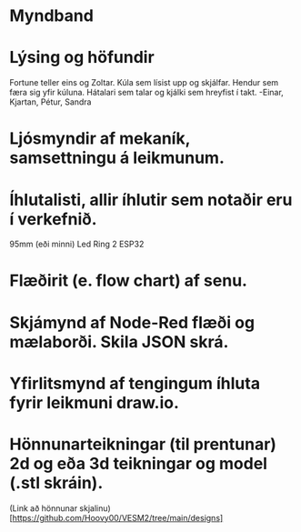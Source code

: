 # Myndband

# Lýsing og höfundir
Fortune teller eins og Zoltar. Kúla sem lísist upp og skjálfar. Hendur sem færa sig yfir kúluna. Hátalari sem talar og kjálki sem hreyfist í takt.
-Einar, Kjartan, Pétur, Sandra

# Ljósmyndir af mekaník, samsettningu á leikmunum.

# Íhlutalisti, allir íhlutir sem notaðir eru í verkefnið.
95mm (eði minni) Led Ring
2 ESP32
# Flæðirit (e. flow chart) af senu.

# Skjámynd af Node-Red flæði og mælaborði. Skila JSON skrá.

# Yfirlitsmynd af tengingum íhluta fyrir leikmuni draw.io.

# Hönnunarteikningar (til prentunar) 2d og eða 3d teikningar og model (.stl skráin).
(Link að hönnunar skjalinu)[https://github.com/Hoovy00/VESM2/tree/main/designs]
